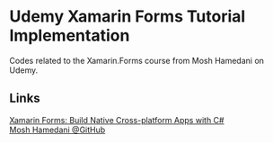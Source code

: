 Udemy Xamarin Forms Tutorial Implementation
===========================================

Codes related to the Xamarin.Forms course from Mosh Hamedani on Udemy.


## Links

[Xamarin Forms: Build Native Cross-platform Apps with C#](https://www.udemy.com/course/xamarin-forms-course/)  
[Mosh Hamedani @GitHub](https://github.com/mosh-hamedani)

